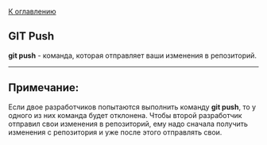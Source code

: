 [К оглавлению](readme.md)

## GIT Push 
**git push** - команда, которая отправляет ваши изменения в репозиторий.

---
## Примечание:
Если двое разработчиков попытаются выполнить команду **git push**, то у одного из них команда будет отклонена. Чтобы второй разработчик отправил свои изменения в репозиторий, ему надо сначала получить изменения с репозитория и уже после этого отправлять свои.